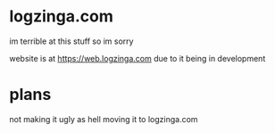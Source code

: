 # logzinga.com
im terrible at this stuff so im sorry 


website is at https://web.logzinga.com
due to it being in development

# plans
not making it ugly as hell
moving it to logzinga.com
